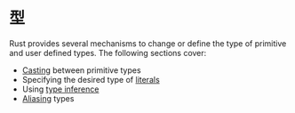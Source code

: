 <!--
# Types
-->
# 型

Rust provides several mechanisms to change or define the type of primitive and
user defined types. The following sections cover:
* [Casting] between primitive types
* Specifying the desired type of [literals]
* Using [type inference]
* [Aliasing] types

[Casting]: types/cast.md
[literals]: types/literals.md
[type inference]: types/inference.md
[Aliasing]: types/alias.md
